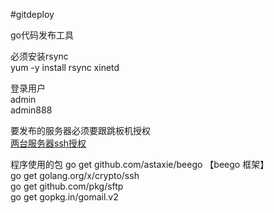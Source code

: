 #gitdeploy

go代码发布工具


必须安装rsync<br>
yum -y install rsync xinetd

登录用户<br>
admin<br>
admin888<br>

要发布的服务器必须要跟跳板机授权<br>
[两台服务器ssh授权](https://www.phpsong.com/2169.html)

程序使用的包
go get github.com/astaxie/beego 【beego 框架】<br>
go get golang.org/x/crypto/ssh<br>
go get github.com/pkg/sftp<br>
go get gopkg.in/gomail.v2<br>
